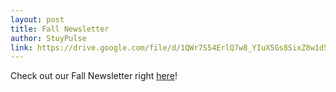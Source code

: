 ```yaml
---
layout: post
title: Fall Newsletter
author: StuyPulse
link: https://drive.google.com/file/d/1QWr7S54ErlQ7w8_YIuX5Gs8SixZ8w1d5/view?usp=sharing
---
```

Check out our Fall Newsletter right [here](https://drive.google.com/file/d/1QWr7S54ErlQ7w8_YIuX5Gs8SixZ8w1d5/view?usp=sharing)!
